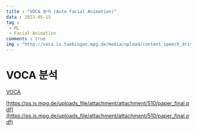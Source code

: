 ```yaml
---
title : "VOCA 분석 (Auto Facial Animation)"
data : 2023-05-15
tag : 
 - ML
 - Facial Animation
comments : true
img : "http://voca.is.tuebingen.mpg.de/media/upload/content_speech_driven_animation_2.gif"
---
```


# VOCA 분석

[VOCA](https://voca.is.tue.mpg.de/)

[https://ps.is.mpg.de/uploads_file/attachment/attachment/510/paper_final.pdf](https://ps.is.mpg.de/uploads_file/attachment/attachment/510/paper_final.pdf)